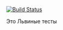 [![Build Status](https://travis-ci.org/2gisprojectT/uvarov-vk.svg?branch=master)](https://travis-ci.org/2gisprojectT/for-homeworks)

Это Львиные тесты
